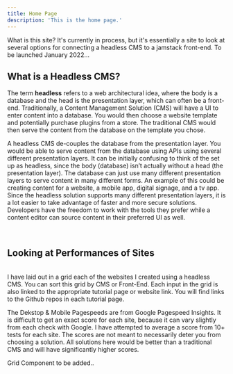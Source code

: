 ```yaml
---
title: Home Page
description: 'This is the home page.'
---
```


<Hero2></Hero2>

What is this site? It's currently in process, but it's essentially a site to look at several options for connecting a headless CMS to a jamstack front-end.  To be launched January 2022...

## What is a Headless CMS?

The term **headless** refers to a web architectural idea, where the body is a database and the head is the presentation layer, which can often be a front-end.  Traditionally, a Content Management Solution (CMS) will have a UI to enter content into a database.  You would then choose a website template and potentially purchase plugins from a store. The traditional CMS would then serve the content from the database on the template you chose.  

<WhatIsHeadless></WhatIsHeadless>

A headless CMS de-couples the database from the presentation layer. You would be able to serve content from the database using APIs using several different presentation layers.  It can be initially confusing to think of the set up as headless, since the body (database) isn’t actually without a head (the presentation layer).  The database can just use many different presentation layers to serve content in many different forms.  An example of this could be creating content for a website, a mobile app, digital signage, and a tv app.  Since the headless solution supports many different presentation layers, it is a lot easier to take advantage of faster and more secure solutions.  Developers have the freedom to work with the tools they prefer while a content editor can source content in their preferred UI as well.  

<InitialVideo></InitialVideo>
<br>

## Looking at Performances of Sites
<br>
I have laid out in a grid each of the websites I created using a headless CMS.  You can sort this grid by CMS or Front-End.  Each input in the grid is also linked to the appropriate tutorial page or website link.  You will find links to the Github repos in each tutorial page.

The Dekstop & Mobile Pagespeeds are from Google Pagespeed Insights.  It is difficult to get an exact score for each site, because it can vary slightly from each check with Google.  I have attempted to average a score from 10+ tests for each site.  The scores are not meant to necessarily deter you from choosing a solution. All solutions here would be better than a traditional CMS and will have significantly higher scores.

Grid Component to be added..